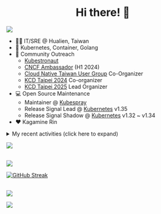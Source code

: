 <div align="center">
  <h1>Hi there! 👋</h1>
</div>

![](https://komarev.com/ghpvc/?username=tico88612&color=brightgreen&style=for-the-badge)

- 🧑‍💻 IT/SRE @ Hualien, Taiwan
- 🐳 Kubernetes, Container, Golang
- 🤝 Community Outreach
  - [Kubestronaut](https://www.cncf.io/training/kubestronaut/?p=chenghao-yang)
  - [CNCF Ambassador](https://www.cncf.io/people/ambassadors/?p=chenghao-yang) (H1 2024)
  - [Cloud Native Taiwan User Group](https://cloudnative.tw) Co-Organizer
  - [KCD Taipei 2024](https://kcd.taipei/2024) Co-organizer
  - [KCD Taipei 2025](https://kcd.taipei/2025) Lead Organizer
- 💻 Open Source Maintenance
  - Maintainer @ [Kubespray](https://kubespray.io/)
  - Release Signal Lead @ [Kubernetes](https://kubernetes.io) v1.35
  - Release Signal Shadow @ [Kubernetes](https://kubernetes.io) v1.32 ~ v1.34
- ❤️ Kagamine Rin

<details>
  <summary>My recent activities (click here to expand)</summary>

  #### 👷 Check out what I'm currently working on
  
  - [cloud-native-taiwan/i.kcd.taipei](https://github.com/cloud-native-taiwan/i.kcd.taipei) - Shorten URL for KCD Taipei (5 days ago)
  - [kubernetes/sig-release](https://github.com/kubernetes/sig-release) - Repo for SIG release (6 days ago)
  - [kubernetes-sigs/kubespray](https://github.com/kubernetes-sigs/kubespray) - Deploy a Production Ready Kubernetes Cluster (1 week ago)
  - [kubernetes/kubernetes](https://github.com/kubernetes/kubernetes) - Production-Grade Container Scheduling and Management (1 week ago)
  - [kubernetes/enhancements](https://github.com/kubernetes/enhancements) - Enhancements tracking repo for Kubernetes (2 months ago)
  - [tico88612/devstats-card](https://github.com/tico88612/devstats-card) - Your CNCF DevStats Card (2 months ago)
  - [kubernetes/apimachinery](https://github.com/kubernetes/apimachinery) -  (3 months ago)
  - [bpg/terraform-provider-proxmox](https://github.com/bpg/terraform-provider-proxmox) - Terraform / OpenTofu Provider for Proxmox VE (3 months ago)
  - [kubernetes/org](https://github.com/kubernetes/org) - Meta configuration for Kubernetes Github Org (4 months ago)
  - [cloud-native-taiwan/Infra-Labs-Docs](https://github.com/cloud-native-taiwan/Infra-Labs-Docs) - Documentation for Cloud Native Taiwan Infra Labs (4 months ago)

  #### 🌱 My latest projects
  
  - [tico88612/devstats-card](https://github.com/tico88612/devstats-card) - Your CNCF DevStats Card
  - [tico88612/kind-workshop](https://github.com/tico88612/kind-workshop) - 
  - [tico88612/blog-comments](https://github.com/tico88612/blog-comments) - 
  - [tico88612/get-real-ip](https://github.com/tico88612/get-real-ip) - 
  - [tico88612/podman-monitor-workshop](https://github.com/tico88612/podman-monitor-workshop) - 
  - [tico88612/cicd-hexo-blog-pages](https://github.com/tico88612/cicd-hexo-blog-pages) - 以 Hexo Blog 撰寫 CI/CD Pipeline 網頁
  - [tico88612/cicd-hexo-blog-template](https://github.com/tico88612/cicd-hexo-blog-template) - 以 Hexo Blog 撰寫 CI/CD Pipeline 模板
  - [tico88612/butter-toast-cup-2023](https://github.com/tico88612/butter-toast-cup-2023) - 奶油吐司杯 2023 分數計算機
  - [tico88612/cms-docker](https://github.com/tico88612/cms-docker) - Contest Management System v1.5.dev0 Docker Version
  - [tico88612/network-security-final](https://github.com/tico88612/network-security-final) - 

  #### 🔭 Latest releases I've contributed to
  
  - [bpg/terraform-provider-proxmox](https://github.com/bpg/terraform-provider-proxmox) ([v0.84.0](https://github.com/bpg/terraform-provider-proxmox/releases/tag/v0.84.0), 1 day ago) - Terraform / OpenTofu Provider for Proxmox VE
  - [kubernetes/kubernetes](https://github.com/kubernetes/kubernetes) ([v1.31.13](https://github.com/kubernetes/kubernetes/releases/tag/v1.31.13), 1 week ago) - Production-Grade Container Scheduling and Management
  - [kubernetes-sigs/cloud-provider-kind](https://github.com/kubernetes-sigs/cloud-provider-kind) ([v0.8.0-alpha.1](https://github.com/kubernetes-sigs/cloud-provider-kind/releases/tag/v0.8.0-alpha.1), 2 weeks ago) - Cloud provider for KIND clusters
  - [kubernetes-sigs/kubespray](https://github.com/kubernetes-sigs/kubespray) ([v2.28.1](https://github.com/kubernetes-sigs/kubespray/releases/tag/v2.28.1), 4 weeks ago) - Deploy a Production Ready Kubernetes Cluster
  - [cilium/tetragon](https://github.com/cilium/tetragon) ([v1.5.0](https://github.com/cilium/tetragon/releases/tag/v1.5.0), 1 month ago) - eBPF-based Security Observability and Runtime Enforcement
  - [coredns/deployment](https://github.com/coredns/deployment) ([coredns-1.14.0](https://github.com/coredns/deployment/releases/tag/coredns-1.14.0), 4 years ago) - Scripts, utilities, and examples for deploying CoreDNS.

  #### 🔨 My recent Pull Requests
  
  - [Replace reflector.Run with reflector.RunWithContext in kubelet](https://github.com/kubernetes/kubernetes/pull/134163) on [kubernetes/kubernetes](https://github.com/kubernetes/kubernetes) (4 days ago)
  - [Update release-team.svg](https://github.com/kubernetes/sig-release/pull/2872) on [kubernetes/sig-release](https://github.com/kubernetes/sig-release) (6 days ago)
  - [Patch versions updates](https://github.com/kubernetes-sigs/kubespray/pull/12553) on [kubernetes-sigs/kubespray](https://github.com/kubernetes-sigs/kubespray) (1 week ago)
  - [Replace JitterUntil with JitterUntilWithContext](https://github.com/kubernetes/kubernetes/pull/134053) on [kubernetes/kubernetes](https://github.com/kubernetes/kubernetes) (1 week ago)
  - [Replace NewIndexerInformerWatcher with NewIndexerInformerWatcherWithLogger](https://github.com/kubernetes/kubernetes/pull/134018) on [kubernetes/kubernetes](https://github.com/kubernetes/kubernetes) (1 week ago)
  - [[release-2.28] Add proxy_env to cilium install task for proxy](https://github.com/kubernetes-sigs/kubespray/pull/12530) on [kubernetes-sigs/kubespray](https://github.com/kubernetes-sigs/kubespray) (2 weeks ago)
  - [Releng: Galaxy version to 2.28.2](https://github.com/kubernetes-sigs/kubespray/pull/12525) on [kubernetes-sigs/kubespray](https://github.com/kubernetes-sigs/kubespray) (2 weeks ago)
  - [Replace apimachinery/pkg/watch.NewFake with NewFakeWithOptions in pkg/controller](https://github.com/kubernetes/kubernetes/pull/133797) on [kubernetes/kubernetes](https://github.com/kubernetes/kubernetes) (3 weeks ago)
  - [[release-2.28] Fix: constant etcd_supported_version to dynamic](https://github.com/kubernetes-sigs/kubespray/pull/12499) on [kubernetes-sigs/kubespray](https://github.com/kubernetes-sigs/kubespray) (4 weeks ago)
  - [[release-2.27] Fix: pre-commit failing test](https://github.com/kubernetes-sigs/kubespray/pull/12484) on [kubernetes-sigs/kubespray](https://github.com/kubernetes-sigs/kubespray) (1 month ago)

  #### ⭐ Recent Stars
  
  - [documentdb/documentdb](https://github.com/documentdb/documentdb) - MongoDB-compatible database engine for cloud-native and open-source workloads. Built for scalability, performance, and developer productivity. (3 weeks ago)
  - [dinoki-ai/osaurus](https://github.com/dinoki-ai/osaurus) - Native, Apple Silicon–only local LLM server. Similar to Ollama, but built on Apple&#39;s MLX for maximum performance on M‑series chips. SwiftUI app &#43; SwiftNIO server with OpenAI‑compatible endpoints. (3 weeks ago)
  - [openbao/openbao](https://github.com/openbao/openbao) - OpenBao exists to provide a software solution to manage, store, and distribute sensitive data including secrets, certificates, and keys. (3 weeks ago)
  - [ray-project/kuberay](https://github.com/ray-project/kuberay) - A toolkit to run Ray applications on Kubernetes (1 month ago)
  - [apple/containerization](https://github.com/apple/containerization) - Containerization is a Swift package for running Linux containers on macOS. (3 months ago)
  - [apple/container](https://github.com/apple/container) - A tool for creating and running Linux containers using lightweight virtual machines on a Mac. It is written in Swift, and optimized for Apple silicon.  (3 months ago)
  - [opentofu/opentofu](https://github.com/opentofu/opentofu) - OpenTofu lets you declaratively manage your cloud infrastructure. (3 months ago)
  - [nunocoracao/blowfish](https://github.com/nunocoracao/blowfish) - Personal Website &amp; Blog Theme for Hugo (5 months ago)
  - [srl-labs/containerlab](https://github.com/srl-labs/containerlab) - container-based networking labs (5 months ago)
  - [microsoft/typescript-go](https://github.com/microsoft/typescript-go) - Staging repo for development of native port of TypeScript (6 months ago)

  #### 👯 Check out some of my recent followers
  
  - [hydai](https://github.com/hydai)
  - [aman4433](https://github.com/aman4433)
  - [HuuHan12](https://github.com/HuuHan12)
  - [CodeStaple](https://github.com/CodeStaple)
  - [EricccTaiwan](https://github.com/EricccTaiwan)
</details>

<a href="https://github.com/tico88612/devstats-card"><img src="https://devstats.me/?username=tico88612" /></a>

<br>

<img src="https://github-readme-stats.vercel.app/api?username=tico88612&hide_title=true&count_private=true&show_icons=true" />

<br>

<a href="https://git.io/streak-stats"><img src="https://streak-stats.demolab.com?user=tico88612&theme=one-dark-pro" alt="GitHub Streak" /></a>

<br>

<img src="https://github-profile-trophy.vercel.app/?username=tico88612&theme=flat&no-frame=true&theme=onedark&margin-w=15&column=4" />


![](https://hit.yhype.me/github/profile?user_id=17496418)
